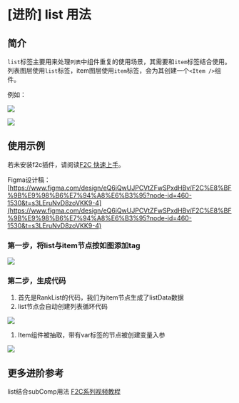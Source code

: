# [进阶] list 用法

## 简介[​](http://localhost:3000/docs/showcase/list#%E7%AE%80%E4%BB%8B)

`list`标签主要用来处理`列表`中组件重复的使用场景，其需要和`item`标签结合使用。列表图层使用`list`标签，item图层使用`item`标签，会为其创建一个`<Item />`组件。

例如：

![](https://rte.weiyun.baidu.com/wiki/attach/image/api/imageDownloadAddress?attachId=eab17d20237748fe8561cc81c809d3b3&docGuid=daQGrafbSLIhjy)

![](https://rte.weiyun.baidu.com/wiki/attach/image/api/imageDownloadAddress?attachId=590870142dce4c969a5e3386702f9432&docGuid=daQGrafbSLIhjy)

## 使用示例

若未安装f2c插件，请阅读[F2C 快速上手](https://ku.baidu-int.com/knowledge/HFVrC7hq1Q/M-wK0zh99p/mTQY0VEf8w/Z3NSVyUXRhnTxB)。

Figma设计稿：[https://www.figma.com/design/eQ6iQwUJPCVtZFwSPxdHBv/F2C%E8%BF%9B%E9%98%B6%E7%94%A8%E6%B3%95?node-id=460-1530&t=s3LEruNvD8zoVKK9-4](https://www.figma.com/design/eQ6iQwUJPCVtZFwSPxdHBv/F2C%E8%BF%9B%E9%98%B6%E7%94%A8%E6%B3%95?node-id=460-1530&t=s3LEruNvD8zoVKK9-4)

### 第一步，将list与item节点按如图添加tag

![](https://rte.weiyun.baidu.com/wiki/attach/image/api/imageDownloadAddress?attachId=dbf542dae4634b3191cfae5fb3059a2b&docGuid=daQGrafbSLIhjy)

### 第二步，生成代码

1. 首先是RankList的代码，我们为item节点生成了listData数据
2. list节点会自动创建列表循环代码

![](https://rte.weiyun.baidu.com/wiki/attach/image/api/imageDownloadAddress?attachId=1480385078f6471e884995bb307545b1&docGuid=daQGrafbSLIhjy)

1. Item组件被抽取，带有var标签的节点被创建变量入参

![](https://rte.weiyun.baidu.com/wiki/attach/image/api/imageDownloadAddress?attachId=94ddeadb3ecf422e96aaebc99464e376&docGuid=daQGrafbSLIhjy)

## 更多进阶参考

list结合subComp用法 [F2C系列视频教程](http://learn.baidu.com/pages/index.html#/video/?courseId=50590&elementId=a964609b-86b5-44a9-bdf1-f8dcdeb5bdcb&userId=6826604&groupId=null&curPlayIndex=3)
